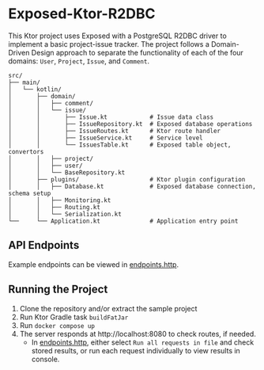 # Exposed-Ktor-R2DBC

This Ktor project uses Exposed with a PostgreSQL R2DBC driver to implement a basic project-issue tracker.
The project follows a Domain-Driven Design approach to separate the functionality of each of the four domains:
`User`, `Project`, `Issue`, and `Comment`.

```
src/
├── main/
│   └── kotlin/
│       ├── domain/
│       │   ├── comment/
│       │   └── issue/
│       │       ├── Issue.kt            # Issue data class
│       │       ├── IssueRepository.kt  # Exposed database operations
│       │       ├── IssueRoutes.kt      # Ktor route handler
│       │       ├── IssueService.kt     # Service level
│       │       └── IssuesTable.kt      # Exposed table object, convertors
│       │   ├── project/
│       │   ├── user/
│       │   └── BaseRepository.kt
│       ├── plugins/                    # Ktor plugin configuration
│       │   ├── Database.kt             # Exposed database connection, schema setup
│       │   ├── Monitoring.kt
│       │   ├── Routing.kt
│       │   └── Serialization.kt
└──     └── Application.kt              # Application entry point
```

## API Endpoints

Example endpoints can be viewed in [endpoints.http](endpoints.http).

## Running the Project

1. Clone the repository and/or extract the sample project
2. Run Ktor Gradle task `buildFatJar`
3. Run `docker compose up`
4. The server responds at http://localhost:8080 to check routes, if needed.
   * In [endpoints.http](endpoints.http), either select `Run all requests in file` and check stored results, or run each request individually to view results in console. 
